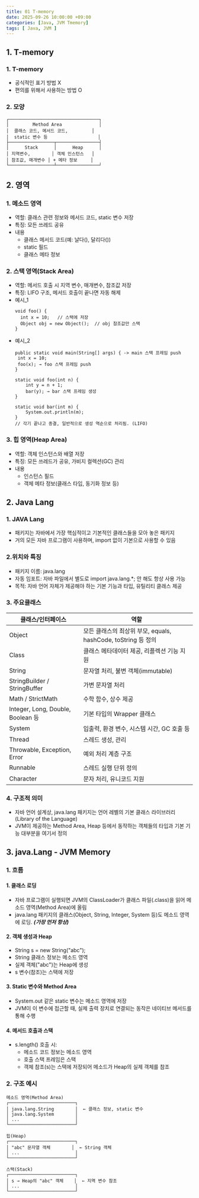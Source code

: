 ```yaml
---
title: 01 T-memory
date: 2025-09-26 10:00:00 +09:00
categories: [Java, JVM Tmemory]
tags: [ Java, JVM ]
---
```


## 1. T-memory
### 1. T-memory
 - 공식적인 표기 방법 X
 - 편의를 위해서 사용하는 방법 O

### 2. 모양
```
┌──────────────────────────────────┐
│         Method Area              │
│  클래스 코드, 메서드 코드,         │
│  static 변수 등                   │
├─────────────────┬────────────────┤
│      Stack      │      Heap      │
│ 지역변수,        │ 객체 인스턴스   │
│ 참조값, 매개변수 │ + 메타 정보     │
└─────────────────┴────────────────┘
```

## 2. 영역
### 1. 메소드 영역
 - 역할: 클래스 관련 정보와 메서드 코드, static 변수 저장
 - 특징: 모든 쓰레드 공유
 - 내용
   - 클래스 메서드 코드(예: 날다(), 달리다())
   - static 필드
   - 클래스 메타 정보

### 2. 스택 영역(Stack Area)
 - 역할: 메서드 호출 시 지역 변수, 매개변수, 참조값 저장
 - 특징: LIFO 구조, 메서드 호출이 끝나면 자동 해제
 - 예시_1
   ```
   void foo() {
     int x = 10;   // 스택에 저장
     Object obj = new Object();  // obj 참조값만 스택
   }
   ```
 - 예시_2
   ```
   public static void main(String[] args) { -> main 스택 프레임 push
    int x = 10;
    foo(x); → foo 스택 프레임 push
   }
   
   static void foo(int n) {
       int y = n + 1;
       bar(y); → bar 스택 프레임 생성
   }
   
   static void bar(int m) {
       System.out.println(m);
   }
   // 각기 끝나고 종결, 일반적으로 생성 역순으로 처리됨. (LIFO)
   ```

### 3. 힙 영역(Heap Area)
 - 역할: 객체 인스턴스와 배열 저장
 - 특징: 모든 쓰레드가 공유, 가비지 컬렉션(GC) 관리
 - 내용
   - 인스턴스 필드
   - 객체 메타 정보(클래스 타입, 동기화 정보 등)


## 2. Java Lang
### 1. JAVA Lang
- 패키지는 자바에서 가장 핵심적이고 기본적인 클래스들을 모아 놓은 패키지
- 거의 모든 자바 프로그램이 사용하며, import 없이 기본으로 사용할 수 있음

### 2.위치와 특징
- 패키지 이름: java.lang
- 자동 임포트: 자바 파일에서 별도로 import java.lang.*; 안 해도 항상 사용 가능
- 목적: 자바 언어 자체가 제공해야 하는 기본 기능과 타입, 유틸리티 클래스 제공

### 3. 주요클래스

| 클래스/인터페이스                        | 역할                                              |
| -------------------------------- | ----------------------------------------------- |
| Object                           | 모든 클래스의 최상위 부모, equals, hashCode, toString 등 정의 |
| Class                            | 클래스 메타데이터 제공, 리플렉션 기능 지원                        |
| String                           | 문자열 처리, 불변 객체(immutable)                        |
| StringBuilder / StringBuffer     | 가변 문자열 처리                                       |
| Math / StrictMath                | 수학 함수, 상수 제공                                    |
| Integer, Long, Double, Boolean 등 | 기본 타입의 Wrapper 클래스                              |
| System                           | 입출력, 환경 변수, 시스템 시간, GC 호출 등                     |
| Thread                           | 스레드 생성, 관리                                      |
| Throwable, Exception, Error      | 예외 처리 계층 구조                                     |
| Runnable                         | 스레드 실행 단위 정의                                    |
| Character                        | 문자 처리, 유니코드 지원                                  |

### 4. 구조적 의미
- 자바 언어 설계상, java.lang 패키지는 언어 레벨의 기본 클래스 라이브러리(Library of the Language)
- JVM이 제공하는 Method Area, Heap 등에서 동작하는 객체들의 타입과 기본 기능 대부분을 여기서 정의

## 3. java.Lang - JVM Memory 
### 1. 흐름
#### 1. 클래스 로딩
- 자바 프로그램이 실행되면 JVM의 ClassLoader가 클래스 파일(.class)을 읽어 메소드 영역(Method Area)에 올림
- java.lang 패키지의 클래스(Object, String, Integer, System 등)도 메소드 영역에 로딩. ***(가장 먼저 항상)***

#### 2. 객체 생성과 Heap
- String s = new String("abc");
- String 클래스 정보는 메소드 영역
- 실제 객체("abc")는 Heap에 생성
- s 변수(참조)는 스택에 저장

#### 3. Static 변수와 Method Area
- System.out 같은 static 변수는 메소드 영역에 저장
- JVM이 이 변수에 접근할 때, 실제 출력 장치로 연결되는 동작은 네이티브 메서드를 통해 수행

#### 4. 메서드 호출과 스택
- s.length() 호출 시:
   - 메소드 코드 정보는 메소드 영역
   - 호출 스택 프레임은 스택
   - 객체 참조(s)는 스택에 저장되어 메소드가 Heap의 실제 객체를 참조

### 2. 구조 예시
```
메소드 영역(Method Area)
┌─────────────────────────┐
│ java.lang.String        │  ← 클래스 정보, static 변수
│ java.lang.System        │
│ ...                     │
└─────────────────────────┘

힙(Heap)
┌─────────────────────────┐
│ "abc" 문자열 객체        │  ← String 객체
│ ...                     │
└─────────────────────────┘

스택(Stack)
┌─────────────────────────┐
│ s → Heap의 "abc" 객체    │  ← 지역 변수 참조
│ ...                     │
└─────────────────────────┘
```
